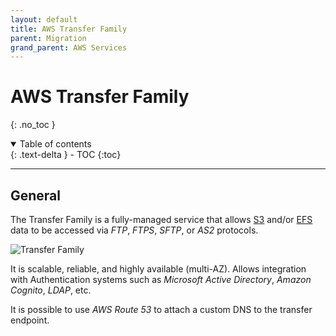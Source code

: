 ```yaml
---
layout: default
title: AWS Transfer Family
parent: Migration
grand_parent: AWS Services
---
```


# AWS Transfer Family
{: .no_toc }

<details open markdown="block">
  <summary>
    Table of contents
  </summary>
  {: .text-delta }
- TOC
{:toc}
</details>

---

## General

The Transfer Family is a fully-managed service that allows [S3](docs/services/storage/s3.html) and/or [EFS](docs/services/storage/s3.html) data to be accessed via *FTP*, *FTPS*, *SFTP*, or *AS2* protocols.

![Transfer Family](https://d1.awsstatic.com/cloud-storage/product-page-diagram_AWS-Transfer-Family_HIW-Diagram.4af0b3b19477f22bc7e37995c43cf833b6db0ce9.png)

It is scalable, reliable, and highly available (multi-AZ). Allows integration with Authentication systems such as *Microsoft Active Directory*, *Amazon Cognito*, *LDAP*, etc.

It is possible to use _AWS Route 53_ to attach a custom DNS to the transfer endpoint.